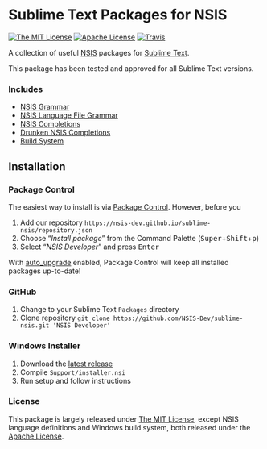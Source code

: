 # Sublime Text Packages for NSIS

[![The MIT License](https://img.shields.io/badge/license-MIT-orange.svg?style=flat-square)](http://opensource.org/licenses/MIT)
[![Apache License](https://img.shields.io/badge/license-Apache-orange.svg?style=flat-square)](https://www.apache.org/licenses/LICENSE-2.0)
[![Travis](https://img.shields.io/travis/NSIS-Dev/sublime-nsis.svg?style=flat-square)](https://travis-ci.org/NSIS-Dev/sublime-nsis)

A collection of useful [NSIS](http://nsis.sourceforge.net) packages for [Sublime Text](http://www.sublimetext.com/). 

This package has been tested and approved for all Sublime Text versions.

### Includes

* [NSIS Grammar](https://github.com/SublimeText/NSIS)
* [NSIS Language File Grammar](https://github.com/idleberg/NSIS-Language-File-Sublime-Text)
* [NSIS Completions](https://github.com/idleberg/NSIS-Sublime-Text)
* [Drunken NSIS Completions](https://github.com/idleberg/Drunken-NSIS)
* [Build System](https://github.com/idleberg/Drunken-NSIS)

## Installation

### Package Control

The easiest way to install is via [Package Control](http://wbond.net/sublime_packages/package_control/). However, before you

1. Add our repository `https://nsis-dev.github.io/sublime-nsis/repository.json`
2. Choose “*Install package*” from the Command Palette (<kbd>Super</kbd>+<kbd>Shift</kbd>+<kbd>p</kbd>)
3. Select “*NSIS Developer*” and press <kbd>Enter</kbd>

With [auto_upgrade](http://wbond.net/sublime_packages/package_control/settings/) enabled, Package Control will keep all installed packages up-to-date!

### GitHub

1. Change to your Sublime Text `Packages` directory
2. Clone repository `git clone https://github.com/NSIS-Dev/sublime-nsis.git 'NSIS Developer'`

### Windows Installer

1. Download the [latest release](https://github.com/NSIS-Dev/sublime-nsis/releases)
2. Compile `Support/installer.nsi`
3. Run setup and follow instructions

### License

This package is largely released under [The MIT License](http://opensource.org/licenses/MIT), except NSIS language definitions and Windows build system, both released under the [Apache License](https://www.apache.org/licenses/LICENSE-2.0).
